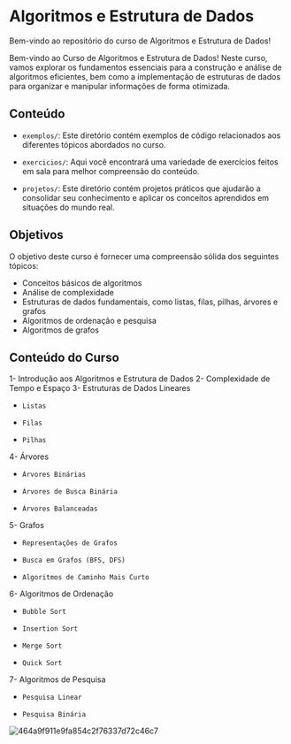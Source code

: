 # Algoritmos e Estrutura de Dados

Bem-vindo ao repositório do curso de Algoritmos e Estrutura de Dados!

Bem-vindo ao Curso de Algoritmos e Estrutura de Dados! Neste curso, vamos explorar os fundamentos essenciais para a construção e análise de algoritmos eficientes, bem como a implementação de estruturas de dados para organizar e manipular informações de forma otimizada.

## Conteúdo

- `exemplos/`: Este diretório contém exemplos de código relacionados aos diferentes tópicos abordados no curso.

- `exercicios/`: Aqui você encontrará uma variedade de exercícios feitos em sala para melhor compreensão do conteúdo.

- `projetos/`: Este diretório contém projetos práticos que ajudarão a consolidar seu conhecimento e aplicar os conceitos aprendidos em situações do mundo real.

## Objetivos
O objetivo deste curso é fornecer uma compreensão sólida dos seguintes tópicos:

- Conceitos básicos de algoritmos
- Análise de complexidade
- Estruturas de dados fundamentais, como listas, filas, pilhas, árvores e grafos
- Algoritmos de ordenação e pesquisa
- Algoritmos de grafos
## Conteúdo do Curso
1- Introdução aos Algoritmos e Estrutura de Dados
2- Complexidade de Tempo e Espaço
3- Estruturas de Dados Lineares
   -     Listas
   -     Filas
   -     Pilhas
4- Árvores
   -     Árvores Binárias
   -     Árvores de Busca Binária
   -     Árvores Balanceadas
5- Grafos
   -     Representações de Grafos
   -     Busca em Grafos (BFS, DFS)
   -     Algoritmos de Caminho Mais Curto
6- Algoritmos de Ordenação
   -     Bubble Sort
   -     Insertion Sort
   -     Merge Sort
   -     Quick Sort
7- Algoritmos de Pesquisa
-     Pesquisa Linear
-     Pesquisa Binária



![464a9f911e9fa854c2f76337d72c46c7](https://github.com/mariaoliveira27/AEDs/assets/161609445/25c707aa-95a7-4f75-a4a4-78cfa982044a)

